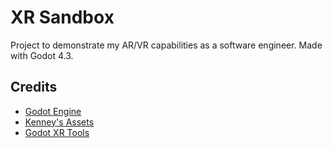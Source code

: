 # XR Sandbox
Project to demonstrate my AR/VR capabilities as a software engineer. Made with Godot 4.3.

## Credits
- [Godot Engine](https://godotengine.org/license/)
- [Kenney's Assets](https://www.kenney.nl/)
- [Godot XR Tools](https://github.com/GodotVR/godot-xr-tools)
